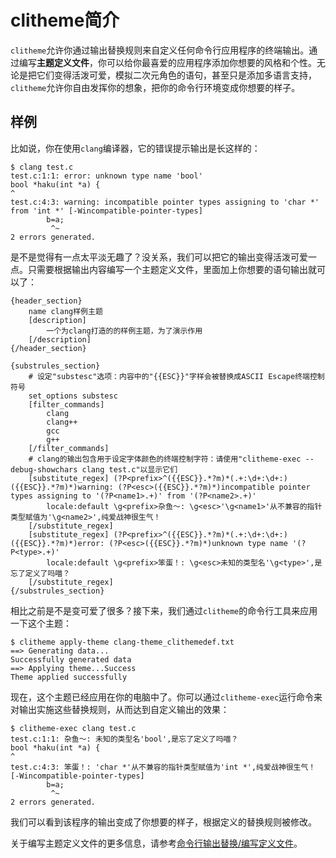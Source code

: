 # clitheme简介

`clitheme`允许你通过输出替换规则来自定义任何命令行应用程序的终端输出。通过编写**主题定义文件**，你可以给你最喜爱的应用程序添加你想要的风格和个性。无论是把它们变得活泼可爱，模拟二次元角色的语句，甚至只是添加多语言支持，`clitheme`允许你自由发挥你的想象，把你的命令行环境变成你想要的样子。

## 样例

比如说，你在使用`clang`编译器，它的错误提示输出是长这样的：

```plaintext
$ clang test.c
test.c:1:1: error: unknown type name 'bool'
bool *haku(int *a) {
^
test.c:4:3: warning: incompatible pointer types assigning to 'char *' from 'int *' [-Wincompatible-pointer-types]
        b=a;
         ^~
2 errors generated.
```

是不是觉得有一点太平淡无趣了？没关系，我们可以把它的输出变得活泼可爱一点。只需要根据输出内容编写一个主题定义文件，里面加上你想要的语句输出就可以了：

```plaintext
{header_section}
    name clang样例主题
    [description]
        一个为clang打造的的样例主题，为了演示作用
    [/description]
{/header_section}

{substrules_section}
    # 设定"substesc"选项：内容中的"{{ESC}}"字样会被替换成ASCII Escape终端控制符号
    set_options substesc
    [filter_commands]
        clang
        clang++
        gcc
        g++
    [/filter_commands]
    # clang的输出包含用于设定字体颜色的终端控制字符：请使用"clitheme-exec --debug-showchars clang test.c"以显示它们
    [substitute_regex] (?P<prefix>^({{ESC}}.*?m)*(.+:\d+:\d+:) ({{ESC}}.*?m)*)warning: (?P<esc>({{ESC}}.*?m)*)incompatible pointer types assigning to '(?P<name1>.+)' from '(?P<name2>.+)'
        locale:default \g<prefix>杂鱼～: \g<esc>'\g<name1>'从不兼容的指针类型赋值为'\g<name2>',纯爱战神很生气！
    [/substitute_regex]
    [substitute_regex] (?P<prefix>^({{ESC}}.*?m)*(.+:\d+:\d+:) ({{ESC}}.*?m)*)error: (?P<esc>({{ESC}}.*?m)*)unknown type name '(?P<type>.+)'
        locale:default \g<prefix>笨蛋！: \g<esc>未知的类型名'\g<type>',是忘了定义了吗喵？
    [/substitute_regex]
{/substrules_section}
```

相比之前是不是变可爱了很多？接下来，我们通过`clitheme`的命令行工具来应用一下这个主题：

```plaintext
$ clitheme apply-theme clang-theme_clithemedef.txt
==> Generating data...
Successfully generated data
==> Applying theme...Success
Theme applied successfully
```

现在，这个主题已经应用在你的电脑中了。你可以通过`clitheme-exec`运行命令来对输出实施这些替换规则，从而达到自定义输出的效果：

```plaintext
$ clitheme-exec clang test.c
test.c:1:1: 杂鱼～: 未知的类型名'bool',是忘了定义了吗喵？
bool *haku(int *a) {
^
test.c:4:3: 笨蛋！: 'char *'从不兼容的指针类型赋值为'int *',纯爱战神很生气！ [-Wincompatible-pointer-types]
        b=a;
         ^~
2 errors generated.
```

我们可以看到该程序的输出变成了你想要的样子，根据定义的替换规则被修改。

关于编写主题定义文件的更多信息，请参考[命令行输出替换/编写定义文件](命令行输出替换/1.%20编写定义文件.md)。
